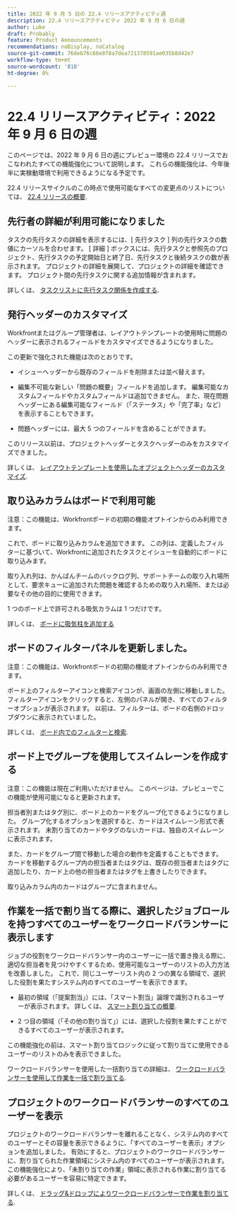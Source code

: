 ```yaml
---
title: 2022 年 9 月 5 日の 22.4 リリースアクティビティ週
description: 22.4 リリースアクティビティ 2022 年 9 月 6 日の週
author: Luke
draft: Probably
feature: Product Announcements
recommendations: noDisplay, noCatalog
source-git-commit: 76deb76c66e8f8a7dea721378591ae035b8d42e7
workflow-type: tm+mt
source-wordcount: '818'
ht-degree: 0%

---
```



# 22.4 リリースアクティビティ：2022 年 9 月 6 日の週

このページでは、2022 年 9 月 6 日の週にプレビュー環境の 22.4 リリースでおこなわれたすべての機能強化について説明します。 これらの機能強化は、今年後半に実稼動環境で利用できるようになる予定です。

22.4 リリースサイクルのこの時点で使用可能なすべての変更点のリストについては、 [22.4 リリースの概要](/help/quicksilver/product-announcements/product-releases/22.4-release-activity/22-4-release-overview.md).

## 先行者の詳細が利用可能になりました

タスクの先行タスクの詳細を表示するには、[ 先行タスク ] 列の先行タスクの数値にカーソルを合わせます。 [ 詳細 ] ボックスには、先行タスクと参照先のプロジェクト、先行タスクの予定開始日と終了日、先行タスクと後続タスクの数が表示されます。 プロジェクトの詳細を展開して、プロジェクトの詳細を確認できます。 プロジェクト間の先行タスクに関する追加情報が含まれます。

詳しくは、 [タスクリストに先行タスク関係を作成する](/help/quicksilver/manage-work/tasks/use-prdcssrs/create-predecessors-on-task-list.md).

## 発行ヘッダーのカスタマイズ

Workfrontまたはグループ管理者は、レイアウトテンプレートの使用時に問題のヘッダーに表示されるフィールドをカスタマイズできるようになりました。

この更新で強化された機能は次のとおりです。

* イシューヘッダーから既存のフィールドを削除または並べ替えます。

* 編集不可能な新しい「問題の概要」フィールドを追加します。 編集可能なカスタムフィールドやカスタムフィールドは追加できません。 また、現在問題ヘッダーにある編集可能なフィールド（「ステータス」や「完了率」など）を表示することもできます。

* 問題ヘッダーには、最大 5 つのフィールドを含めることができます。

このリリース以前は、プロジェクトヘッダーとタスクヘッダーのみをカスタマイズできました。

詳しくは、 [レイアウトテンプレートを使用したオブジェクトヘッダーのカスタマイズ](/help/quicksilver/administration-and-setup/customize-workfront/use-layout-templates/customize-object-headers.md).

## 取り込みカラムはボードで利用可能

注意：この機能は、Workfrontボードの初期の機能オプトインからのみ利用できます。

これで、ボードに取り込みカラムを追加できます。 この列は、定義したフィルターに基づいて、Workfrontに追加されたタスクとイシューを自動的にボードに取り込みます。

取り入れ列は、かんばんチームのバックログ列、サポートチームの取り入れ場所として、要求キューに追加された問題を確認するための取り入れ場所、または必要なその他の目的に使用できます。

1 つのボード上で許可される吸気カラムは 1 つだけです。

詳しくは、 [ボードに吸気柱を追加する](/help/quicksilver/agile/use-boards-agile-planning-tools/add-intake-column-to-board.md)

## ボードのフィルターパネルを更新しました。

注意：この機能は、Workfrontボードの初期の機能オプトインからのみ利用できます。

ボード上のフィルターアイコンと検索アイコンが、画面の左側に移動しました。 フィルターアイコンをクリックすると、左側のパネルが開き、すべてのフィルターオプションが表示されます。 以前は、フィルターは、ボードの右側のドロップダウンに表示されていました。

詳しくは、 [ボード内でのフィルターと検索](/help/quicksilver/agile/get-started-with-boards/filter-search-in-board.md).

## ボード上でグループを使用してスイムレーンを作成する

注意：この機能は現在ご利用いただけません。 このページは、プレビューでこの機能が使用可能になると更新されます。

担当者別またはタグ別に、ボード上のカードをグループ化できるようになりました。 グループ化するオプションを選択すると、カードはスイムレーン形式で表示されます。 未割り当てのカードやタグのないカードは、独自のスイムレーンに表示されます。

また、カードをグループ間で移動した場合の動作を定義することもできます。 カードを移動するグループ内の担当者またはタグは、既存の担当者またはタグに追加したり、カード上の他の担当者またはタグを上書きしたりできます。

取り込みカラム内のカードはグループに含まれません。

## 作業を一括で割り当てる際に、選択したジョブロールを持つすべてのユーザーをワークロードバランサーに表示します

ジョブの役割をワークロードバランサー内のユーザーに一括で置き換える際に、適切な担当者を見つけやすくするため、使用可能なユーザーのリストの入力方法を改善しました。 これで、同じユーザーリスト内の 2 つの異なる領域で、選択した役割を果たすシステム内のすべてのユーザーを表示できます。

* 最初の領域（「提案割当」）には、「スマート割当」論理で識別されるユーザーが表示されます。 詳しくは、 [スマート割り当ての概要](/help/quicksilver/manage-work/tasks/assign-tasks/smart-assignments.md).

* 2 つ目の領域（「その他の割り当て」）には、選択した役割を果たすことができるすべてのユーザーが表示されます。

この機能強化の前は、スマート割り当てロジックに従って割り当てに使用できるユーザーのリストのみを表示できました。

ワークロードバランサーを使用した一括割り当ての詳細は、 [ワークロードバランサーを使用して作業を一括で割り当てる](/help/quicksilver/resource-mgmt/workload-balancer/assign-work-in-workload-balancer-in-bulk.md).

## プロジェクトのワークロードバランサーのすべてのユーザーを表示

プロジェクトのワークロードバランサーを離れることなく、システム内のすべてのユーザーとその容量を表示できるように、「すべてのユーザーを表示」オプションを追加しました。 有効にすると、プロジェクトのワークロードバランサーに、割り当てられた作業領域にシステム内のすべてのユーザーが表示されます。 この機能強化により、「未割り当ての作業」領域に表示される作業に割り当てる必要があるユーザーを容易に特定できます。

詳しくは、 [ドラッグ&amp;ドロップによりワークロードバランサーで作業を割り当てる](/help/quicksilver/resource-mgmt/workload-balancer/assign-work-in-workload-balancer-by-drag-and-drop.md).

